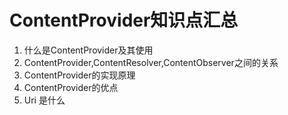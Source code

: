 # ContentProvider知识点汇总

1. 什么是ContentProvider及其使用
2. ContentProvider,ContentResolver,ContentObserver之间的关系
3. ContentProvider的实现原理
4. ContentProvider的优点
5. Uri 是什么

